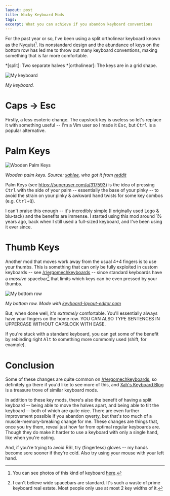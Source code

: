 ```yaml
---
layout: post
title: Wacky Keyboard Mods
tags:
excerpt: What you can achieve if you abandon keyboard conventions
---
```


For the past year or so, I've been using a split ortholinear keyboard known as the Nyquist[^1]. Its nonstandard design and the abundance of keys on the bottom row has led me to throw out many keyboard conventions, making something that is far more comfortable.

*[split]: Two separate halves
*[ortholinear]: The keys are in a grid shape.

[^1]: You can see photos of this kind of keyboard [here](http://xahlee.info/kbd/nyquist_keyboard.html).

<!--more-->

![My keyboard](/assets/nyquist.jpg)

*My keyboard.*

# Caps → Esc

Firstly, a less esoteric change. The capslock key is useless so let's replace it with something useful -- I'm a Vim user so I made it <kbd>Esc</kbd>, but <kbd>Ctrl</kbd> is a popular alternative.

# Palm Keys

![Wooden Palm Keys](/assets/palm-key.jpg)

*Wooden palm keys. Source: [xahlee](http://ergoemacs.org/emacs/emacs_pinky.html), who got it from [reddit](https://www.reddit.com/r/emacs/comments/7zvw2b/my_weapon_against_emacs_pinky/)*

Palm Keys (see <https://superuser.com/a/317593>) is the idea of pressing <kbd>Ctrl</kbd> with the side of your palm -- essentially the base of your pinky -- to avoid the strain on your pinky & awkward hand twists for some key combos (e.g. <kbd>Ctrl</kbd>+<kbd>Q</kbd>).

I can't praise this enough -- it's incredibly simple (I originally used Lego & blu-tack) and the benefits are immense. I started using this mod around 1½ years ago, back when I still used a full-sized keyboard, and I've been using it ever since.

# Thumb Keys

Another mod that moves work away from the usual 4+4 fingers is to use your thumbs. This is something that can only be fully exploited in custom keyboards -- see [/r/ergomechkeyboards][r-ergomk] -- since standard keyboards have a *massive* spacebar[^2] that limits which keys can be even pressed by your thumbs.

[r-ergomk]: https://reddit.com/r/ergomechkeyboards

[^2]: I can't believe wide spacebars are standard. It's such a waste of prime keyboard real estate. Most people only use at most 2 key widths of it.

![My bottom row](/assets/keyboard-layout.png)

*My bottom row. Made with [keyboard-layout-editor.com](http://www.keyboard-layout-editor.com/)*

But, when done well, it's *extremely* comfortable. You'll essentially always have your fingers on the home row. YOU CAN ALSO TYPE SENTENCES IN UPPERCASE WITHOUT CAPSLOCK WITH EASE.

If you're stuck with a standard keyboard, you can get some of the benefit by rebinding right <kbd>Alt</kbd> to something more commonly used (shift, for example).

# Conclusion

Some of these changes are quite common on [/r/ergomechkeyboards][r-ergomk], so definitely go there if you'd like to see more of this, and [Xah's Keyboard Blog][xah-kb] is a treasure trove of similar keyboard mods.

[xah-kb]: http://xahlee.info/kbd/keyboard_blog.html

In addition to these key mods, there's also the benefit of having a split keyboard -- being able to move the halves apart, and being able to tilt the keyboard -- both of which are quite nice. There are even further improvement possible if you abandon qwerty, but that's too much of a muscle-memory-breaking change for me. These changes are things that, once you try them, reveal just how far from optimal regular keyboards are. Though they do make it harder to use a keyboard with only a single hand, like when you're eating.

And, if you're trying to avoid RSI, try (fingerless) gloves -- my hands become sore sooner if they're cold. Also try using your mouse with your left hand.
